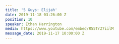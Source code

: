 ```yaml
---
title: '5 Guys: Elijah'
date: 2019-11-18 03:26:00 Z
position: 10
speaker: Ethan Harrington
media: https://www.youtube.com/embed/R55TrZ7iilM
message_date: 2019-11-17 10:00:00 Z
---
```


